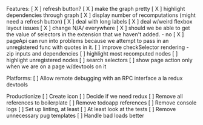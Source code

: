 Features:
[ X ] refresh button?
[ X ] make the graph pretty
[ X ] highlight dependencies through graph
[ X ] display number of recomputations (might need a refresh button)
[ X ] deal with long labels
[ X ] deal w/weird flexbox layout issues
[ X ] change N/A/ everywhere
[ X ] should we be able to get the value of selectors in the extension that we haven't added. - no
[ X ] pageApi can run into problems because we attempt to pass in an unregistered func with quotes in it.
[   ] improve checkSelector rendering - zip inputs and dependencies
[   ] highlight most recomputed nodes
[   ] highlight unregistered nodes
[   ] search selectors
[   ] show page action only when we are on a page w/devtools on it

Platforms:
[   ] Allow remote debugging with an RPC interface a la redux devtools

Productionize
[   ] Create icon
[   ] Decide if we need redux
[   ] Remove all references to boilerplate
[   ] Remove todoapp references
[   ] Remove console logs
[   ] Set up linting, at least
[   ] At least look at the tests
[   ] Remove unnecessary pug templates
[   ] Handle bad loads better

